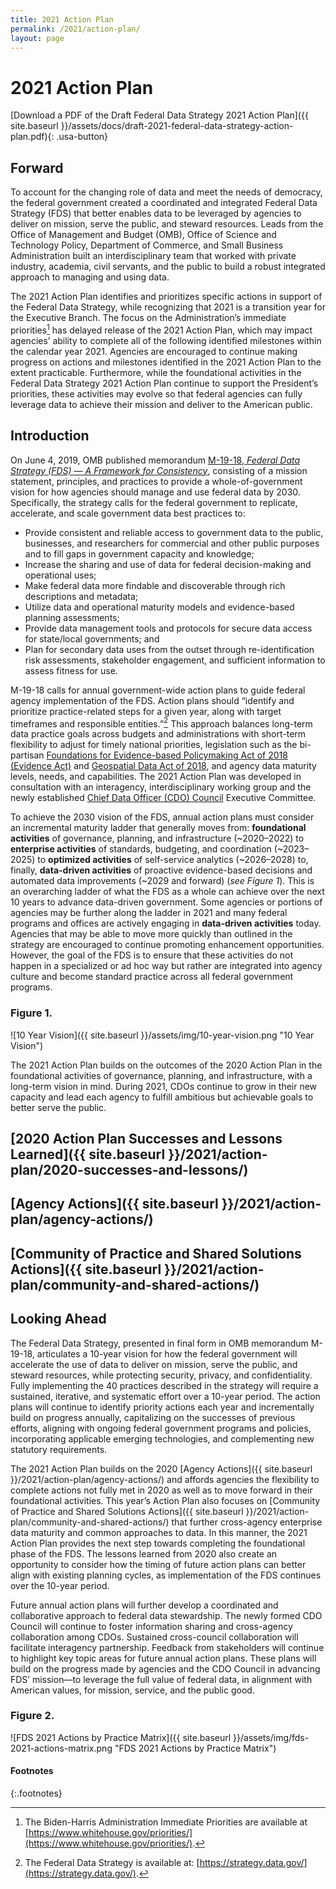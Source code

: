 ```yaml
---
title: 2021 Action Plan
permalink: /2021/action-plan/
layout: page
---
```


# 2021 Action Plan

[Download a PDF of the Draft Federal Data Strategy 2021 Action Plan]({{ site.baseurl }}/assets/docs/draft-2021-federal-data-strategy-action-plan.pdf){: .usa-button}

  
## Forward

To account for the changing role of data and meet the needs of democracy, the federal government created a coordinated and integrated Federal Data Strategy (FDS) that better enables data to be leveraged by agencies to deliver on mission, serve the public, and steward resources. Leads from the Office of Management and Budget (OMB), Office of Science and Technology Policy, Department of Commerce, and Small Business Administration built an interdisciplinary team that worked with private industry, academia, civil servants, and the public to build a robust integrated approach to managing and using data.

The 2021 Action Plan identifies and prioritizes specific actions in support of the Federal Data Strategy, while recognizing that 2021 is a transition year for the Executive Branch. The focus on the Administration’s immediate priorities[^1] has delayed release of the 2021 Action Plan, which may impact agencies’ ability to complete all of the following identified milestones within the calendar year 2021. Agencies are encouraged to continue making progress on actions and milestones identified in the 2021 Action Plan to the extent practicable. Furthermore, while the foundational activities in the Federal Data Strategy 2021 Action Plan continue to support the President’s priorities, these activities may evolve so that federal agencies can fully leverage data to achieve their mission and deliver to the American public. 


## Introduction

On June 4, 2019, OMB published memorandum [M-19-18, *Federal Data Strategy (FDS) — A Framework for Consistency*](https://www.whitehouse.gov/wp-content/uploads/2019/06/M-19-18.pdf), consisting of a mission statement, principles, and practices to provide a whole-of-government vision for how agencies should manage and use federal data by 2030. Specifically, the strategy calls for the federal government to replicate, accelerate, and scale government data best practices to:
*	Provide consistent and reliable access to government data to the public, businesses, and researchers for commercial and other public purposes and to fill gaps in government capacity and knowledge;
*	Increase the sharing and use of data for federal decision-making and operational uses;
*	Make federal data more findable and discoverable through rich descriptions and metadata;
*	Utilize data and operational maturity models and evidence-based planning assessments;
*	Provide data management tools and protocols for secure data access for state/local governments; and
*	Plan for secondary data uses from the outset through re-identification risk assessments, stakeholder engagement, and sufficient information to assess fitness for use.

M-19-18 calls for annual government-wide action plans to guide federal agency implementation of the FDS. Action plans should “identify and prioritize practice-related steps for a given year, along with target timeframes and responsible entities.”[^2] This approach balances long-term data practice goals across budgets and administrations with short-term flexibility to adjust for timely national priorities, legislation such as the bi-partisan [Foundations for Evidence-based Policymaking Act of 2018 (Evidence Act)](https://www.congress.gov/bill/115th-congress/house-bill/4174) and [Geospatial Data Act of 2018](https://www.fgdc.gov/gda), and agency data maturity levels, needs, and capabilities. The 2021 Action Plan was developed in consultation with an interagency, interdisciplinary working group and the newly established [Chief Data Officer (CDO) Council](https://www.cdo.gov/about-us/) Executive Committee. 

To achieve the 2030 vision of the FDS, annual action plans must consider an incremental maturity ladder that generally moves from: **foundational activities** of governance, planning, and infrastructure (~2020–2022) to **enterprise activities** of standards, budgeting, and coordination (~2023–2025) to **optimized activities** of self-service analytics (~2026–2028) to, finally, **data-driven activities** of proactive evidence-based decisions and automated data improvements (~2029 and forward) (*see Figure 1*). This is an overarching ladder of what the FDS as a whole can achieve over the next 10 years to advance data-driven government. Some agencies or portions of agencies may be further along the ladder in 2021 and many federal programs and offices are actively engaging in **data-driven activities** today. Agencies that may be able to move more quickly than outlined in the strategy are encouraged to continue promoting enhancement opportunities. However, the goal of the FDS is to ensure that these activities do not happen in a specialized or ad hoc way but rather are integrated into agency culture and become standard practice across all federal government programs.

### Figure 1.
![10 Year Vision]({{ site.baseurl }}/assets/img/10-year-vision.png "10 Year Vision")

The 2021 Action Plan builds on the outcomes of the 2020 Action Plan in the foundational activities of governance, planning, and infrastructure, with a long-term vision in mind. During 2021, CDOs continue to grow in their new capacity and lead each agency to fulfill ambitious but achievable goals to better serve the public. 


## [2020 Action Plan Successes and Lessons Learned]({{ site.baseurl }}/2021/action-plan/2020-successes-and-lessons/)


## [Agency Actions]({{ site.baseurl }}/2021/action-plan/agency-actions/)


## [Community of Practice and Shared Solutions Actions]({{ site.baseurl }}/2021/action-plan/community-and-shared-actions/)


## Looking Ahead

The Federal Data Strategy, presented in final form in OMB memorandum M-19-18, articulates a 10-year vision for how the federal government will accelerate the use of data to deliver on mission, serve the public, and steward resources, while protecting security, privacy, and confidentiality. Fully implementing the 40 practices described in the strategy will require a sustained, iterative, and systematic effort over a 10-year period. The action plans will continue to identify priority actions each year and incrementally build on progress annually, capitalizing on the successes of previous efforts, aligning with ongoing federal government programs and policies, incorporating applicable emerging technologies, and complementing new statutory requirements.

The 2021 Action Plan builds on the 2020 [Agency Actions]({{ site.baseurl }}/2021/action-plan/agency-actions/) and affords agencies the flexibility to complete actions not fully met in 2020 as well as to move forward in their foundational activities. This year’s Action Plan also focuses on [Community of Practice and Shared Solutions Actions]({{ site.baseurl }}/2021/action-plan/community-and-shared-actions/) that further cross-agency enterprise data maturity and common approaches to data. In this manner, the 2021 Action Plan provides the next step towards completing the foundational phase of the FDS. The lessons learned from 2020 also create an opportunity to consider how the timing of future action plans can better align with existing planning cycles, as implementation of the FDS continues over the 10-year period.

Future annual action plans will further develop a coordinated and collaborative approach to federal data stewardship. The newly formed CDO Council will continue to foster information sharing and cross-agency collaboration among CDOs. Sustained cross-council collaboration will facilitate interagency partnership. Feedback from stakeholders will continue to highlight key topic areas for future annual action plans. These plans will build on the progress made by agencies and the CDO Council in advancing FDS’ mission—to leverage the full value of federal data, in alignment with American values, for mission, service, and the public good.

### Figure 2.
![FDS 2021 Actions by Practice Matrix]({{ site.baseurl }}/assets/img/fds-2021-actions-matrix.png "FDS 2021 Actions by Practice Matrix")

#### Footnotes
{:.footnotes}
[^1]: The Biden-Harris Administration Immediate Priorities are available at [https://www.whitehouse.gov/priorities/](https://www.whitehouse.gov/priorities/).
[^2]: The Federal Data Strategy is available at: [https://strategy.data.gov/](https://strategy.data.gov/).

